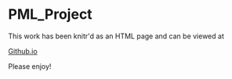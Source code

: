 # PML_Project


This work has been knitr'd as an HTML page and can be viewed at 

[Github.io](http://atidmore.github.io/PML_Project/PML_Project.html)


Please enjoy!
